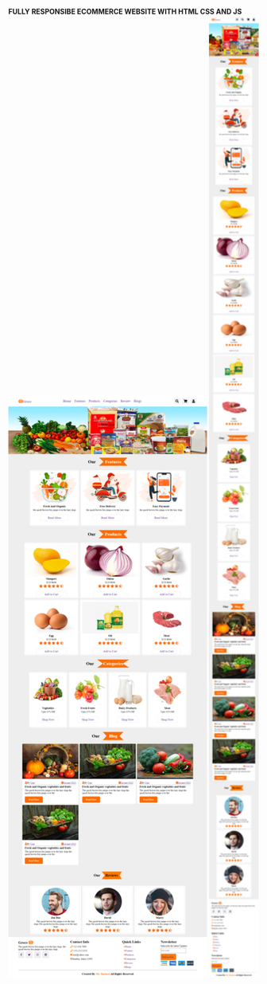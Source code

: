 **FULLY RESPONSIBE ECOMMERCE WEBSITE WITH HTML CSS AND JS**
  <img src="image/desktop.png" width="400" position="top" />
  <img src="image/mobile.png" width="100" /> 
